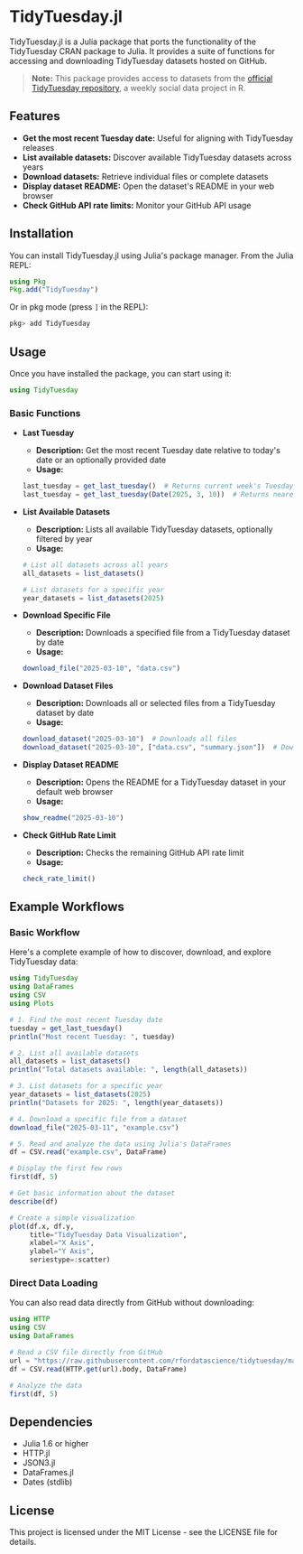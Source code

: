 # TidyTuesday.jl

TidyTuesday.jl is a Julia package that ports the functionality of the TidyTuesday CRAN package to Julia. It provides a suite of functions for accessing and downloading TidyTuesday datasets hosted on GitHub.

> **Note:** This package provides access to datasets from the [official TidyTuesday repository](https://github.com/rfordatascience/tidytuesday), a weekly social data project in R.

## Features

* **Get the most recent Tuesday date:** Useful for aligning with TidyTuesday releases
* **List available datasets:** Discover available TidyTuesday datasets across years
* **Download datasets:** Retrieve individual files or complete datasets
* **Display dataset README:** Open the dataset's README in your web browser
* **Check GitHub API rate limits:** Monitor your GitHub API usage

## Installation

You can install TidyTuesday.jl using Julia's package manager. From the Julia REPL:

```julia
using Pkg
Pkg.add("TidyTuesday")
```

Or in pkg mode (press `]` in the REPL):

```julia
pkg> add TidyTuesday
```

## Usage

Once you have installed the package, you can start using it:

```julia
using TidyTuesday
```

### Basic Functions

* **Last Tuesday**
  * **Description:** Get the most recent Tuesday date relative to today's date or an optionally provided date
  * **Usage:**
  ```julia
  last_tuesday = get_last_tuesday()  # Returns current week's Tuesday
  last_tuesday = get_last_tuesday(Date(2025, 3, 10))  # Returns nearest Tuesday to specified date
  ```

* **List Available Datasets**
  * **Description:** Lists all available TidyTuesday datasets, optionally filtered by year
  * **Usage:**
  ```julia
  # List all datasets across all years
  all_datasets = list_datasets()
  
  # List datasets for a specific year
  year_datasets = list_datasets(2025)
  ```

* **Download Specific File**
  * **Description:** Downloads a specified file from a TidyTuesday dataset by date
  * **Usage:**
  ```julia
  download_file("2025-03-10", "data.csv")
  ```

* **Download Dataset Files**
  * **Description:** Downloads all or selected files from a TidyTuesday dataset by date
  * **Usage:**
  ```julia
  download_dataset("2025-03-10")  # Downloads all files
  download_dataset("2025-03-10", ["data.csv", "summary.json"])  # Downloads specific files
  ```

* **Display Dataset README**
  * **Description:** Opens the README for a TidyTuesday dataset in your default web browser
  * **Usage:**
  ```julia
  show_readme("2025-03-10")
  ```

* **Check GitHub Rate Limit**
  * **Description:** Checks the remaining GitHub API rate limit
  * **Usage:**
  ```julia
  check_rate_limit()
  ```

## Example Workflows

### Basic Workflow

Here's a complete example of how to discover, download, and explore TidyTuesday data:

```julia
using TidyTuesday
using DataFrames
using CSV
using Plots

# 1. Find the most recent Tuesday date
tuesday = get_last_tuesday()
println("Most recent Tuesday: ", tuesday)

# 2. List all available datasets
all_datasets = list_datasets()
println("Total datasets available: ", length(all_datasets))

# 3. List datasets for a specific year
year_datasets = list_datasets(2025)
println("Datasets for 2025: ", length(year_datasets))

# 4. Download a specific file from a dataset
download_file("2025-03-11", "example.csv")

# 5. Read and analyze the data using Julia's DataFrames
df = CSV.read("example.csv", DataFrame)

# Display the first few rows
first(df, 5)

# Get basic information about the dataset
describe(df)

# Create a simple visualization
plot(df.x, df.y, 
     title="TidyTuesday Data Visualization",
     xlabel="X Axis",
     ylabel="Y Axis",
     seriestype=:scatter)
```

### Direct Data Loading

You can also read data directly from GitHub without downloading:

```julia
using HTTP
using CSV
using DataFrames

# Read a CSV file directly from GitHub
url = "https://raw.githubusercontent.com/rfordatascience/tidytuesday/main/data/2025/2025-03-18/palmtrees.csv"
df = CSV.read(HTTP.get(url).body, DataFrame)

# Analyze the data
first(df, 5)
```

## Dependencies

- Julia 1.6 or higher
- HTTP.jl
- JSON3.jl
- DataFrames.jl
- Dates (stdlib)

## License

This project is licensed under the MIT License - see the LICENSE file for details. 